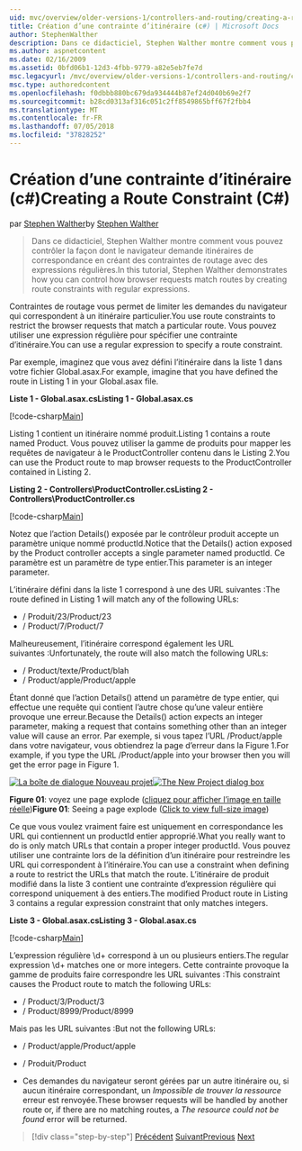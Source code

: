 ```yaml
---
uid: mvc/overview/older-versions-1/controllers-and-routing/creating-a-route-constraint-cs
title: Création d’une contrainte d’itinéraire (c#) | Microsoft Docs
author: StephenWalther
description: Dans ce didacticiel, Stephen Walther montre comment vous pouvez contrôler la façon dont le navigateur demande itinéraires de correspondance en créant des contraintes de routage avec des expressions régulières.
ms.author: aspnetcontent
ms.date: 02/16/2009
ms.assetid: 0bfd06b1-12d3-4fbb-9779-a82e5eb7fe7d
msc.legacyurl: /mvc/overview/older-versions-1/controllers-and-routing/creating-a-route-constraint-cs
msc.type: authoredcontent
ms.openlocfilehash: f0dbbb880bc679da934444b87ef24d040b69e2f7
ms.sourcegitcommit: b28cd0313af316c051c2ff8549865bff67f2fbb4
ms.translationtype: MT
ms.contentlocale: fr-FR
ms.lasthandoff: 07/05/2018
ms.locfileid: "37828252"
---
```

<a name="creating-a-route-constraint-c"></a><span data-ttu-id="6c7d2-103">Création d’une contrainte d’itinéraire (c#)</span><span class="sxs-lookup"><span data-stu-id="6c7d2-103">Creating a Route Constraint (C#)</span></span>
====================
<span data-ttu-id="6c7d2-104">par [Stephen Walther](https://github.com/StephenWalther)</span><span class="sxs-lookup"><span data-stu-id="6c7d2-104">by [Stephen Walther](https://github.com/StephenWalther)</span></span>

> <span data-ttu-id="6c7d2-105">Dans ce didacticiel, Stephen Walther montre comment vous pouvez contrôler la façon dont le navigateur demande itinéraires de correspondance en créant des contraintes de routage avec des expressions régulières.</span><span class="sxs-lookup"><span data-stu-id="6c7d2-105">In this tutorial, Stephen Walther demonstrates how you can control how browser requests match routes by creating route constraints with regular expressions.</span></span>


<span data-ttu-id="6c7d2-106">Contraintes de routage vous permet de limiter les demandes du navigateur qui correspondent à un itinéraire particulier.</span><span class="sxs-lookup"><span data-stu-id="6c7d2-106">You use route constraints to restrict the browser requests that match a particular route.</span></span> <span data-ttu-id="6c7d2-107">Vous pouvez utiliser une expression régulière pour spécifier une contrainte d’itinéraire.</span><span class="sxs-lookup"><span data-stu-id="6c7d2-107">You can use a regular expression to specify a route constraint.</span></span>

<span data-ttu-id="6c7d2-108">Par exemple, imaginez que vous avez défini l’itinéraire dans la liste 1 dans votre fichier Global.asax.</span><span class="sxs-lookup"><span data-stu-id="6c7d2-108">For example, imagine that you have defined the route in Listing 1 in your Global.asax file.</span></span>

<span data-ttu-id="6c7d2-109">**Liste 1 - Global.asax.cs**</span><span class="sxs-lookup"><span data-stu-id="6c7d2-109">**Listing 1 - Global.asax.cs**</span></span>

[!code-csharp[Main](creating-a-route-constraint-cs/samples/sample1.cs)]

<span data-ttu-id="6c7d2-110">Listing 1 contient un itinéraire nommé produit.</span><span class="sxs-lookup"><span data-stu-id="6c7d2-110">Listing 1 contains a route named Product.</span></span> <span data-ttu-id="6c7d2-111">Vous pouvez utiliser la gamme de produits pour mapper les requêtes de navigateur à le ProductController contenu dans le Listing 2.</span><span class="sxs-lookup"><span data-stu-id="6c7d2-111">You can use the Product route to map browser requests to the ProductController contained in Listing 2.</span></span>

<span data-ttu-id="6c7d2-112">**Listing 2 - Controllers\ProductController.cs**</span><span class="sxs-lookup"><span data-stu-id="6c7d2-112">**Listing 2 - Controllers\ProductController.cs**</span></span>

[!code-csharp[Main](creating-a-route-constraint-cs/samples/sample2.cs)]

<span data-ttu-id="6c7d2-113">Notez que l’action Details() exposée par le contrôleur produit accepte un paramètre unique nommé productId.</span><span class="sxs-lookup"><span data-stu-id="6c7d2-113">Notice that the Details() action exposed by the Product controller accepts a single parameter named productId.</span></span> <span data-ttu-id="6c7d2-114">Ce paramètre est un paramètre de type entier.</span><span class="sxs-lookup"><span data-stu-id="6c7d2-114">This parameter is an integer parameter.</span></span>

<span data-ttu-id="6c7d2-115">L’itinéraire défini dans la liste 1 correspond à une des URL suivantes :</span><span class="sxs-lookup"><span data-stu-id="6c7d2-115">The route defined in Listing 1 will match any of the following URLs:</span></span>

- <span data-ttu-id="6c7d2-116">/ Produit/23</span><span class="sxs-lookup"><span data-stu-id="6c7d2-116">/Product/23</span></span>
- <span data-ttu-id="6c7d2-117">/ Product/7</span><span class="sxs-lookup"><span data-stu-id="6c7d2-117">/Product/7</span></span>

<span data-ttu-id="6c7d2-118">Malheureusement, l’itinéraire correspond également les URL suivantes :</span><span class="sxs-lookup"><span data-stu-id="6c7d2-118">Unfortunately, the route will also match the following URLs:</span></span>

- <span data-ttu-id="6c7d2-119">/ Product/texte</span><span class="sxs-lookup"><span data-stu-id="6c7d2-119">/Product/blah</span></span>
- <span data-ttu-id="6c7d2-120">/ Product/apple</span><span class="sxs-lookup"><span data-stu-id="6c7d2-120">/Product/apple</span></span>

<span data-ttu-id="6c7d2-121">Étant donné que l’action Details() attend un paramètre de type entier, qui effectue une requête qui contient l’autre chose qu’une valeur entière provoque une erreur.</span><span class="sxs-lookup"><span data-stu-id="6c7d2-121">Because the Details() action expects an integer parameter, making a request that contains something other than an integer value will cause an error.</span></span> <span data-ttu-id="6c7d2-122">Par exemple, si vous tapez l’URL /Product/apple dans votre navigateur, vous obtiendrez la page d’erreur dans la Figure 1.</span><span class="sxs-lookup"><span data-stu-id="6c7d2-122">For example, if you type the URL /Product/apple into your browser then you will get the error page in Figure 1.</span></span>


<span data-ttu-id="6c7d2-123">[![La boîte de dialogue Nouveau projet](creating-a-route-constraint-cs/_static/image1.jpg)](creating-a-route-constraint-cs/_static/image1.png)</span><span class="sxs-lookup"><span data-stu-id="6c7d2-123">[![The New Project dialog box](creating-a-route-constraint-cs/_static/image1.jpg)](creating-a-route-constraint-cs/_static/image1.png)</span></span>

<span data-ttu-id="6c7d2-124">**Figure 01**: voyez une page explode ([cliquez pour afficher l’image en taille réelle](creating-a-route-constraint-cs/_static/image2.png))</span><span class="sxs-lookup"><span data-stu-id="6c7d2-124">**Figure 01**: Seeing a page explode ([Click to view full-size image](creating-a-route-constraint-cs/_static/image2.png))</span></span>


<span data-ttu-id="6c7d2-125">Ce que vous voulez vraiment faire est uniquement en correspondance les URL qui contiennent un productId entier approprié.</span><span class="sxs-lookup"><span data-stu-id="6c7d2-125">What you really want to do is only match URLs that contain a proper integer productId.</span></span> <span data-ttu-id="6c7d2-126">Vous pouvez utiliser une contrainte lors de la définition d’un itinéraire pour restreindre les URL qui correspondent à l’itinéraire.</span><span class="sxs-lookup"><span data-stu-id="6c7d2-126">You can use a constraint when defining a route to restrict the URLs that match the route.</span></span> <span data-ttu-id="6c7d2-127">L’itinéraire de produit modifié dans la liste 3 contient une contrainte d’expression régulière qui correspond uniquement à des entiers.</span><span class="sxs-lookup"><span data-stu-id="6c7d2-127">The modified Product route in Listing 3 contains a regular expression constraint that only matches integers.</span></span>

<span data-ttu-id="6c7d2-128">**Liste 3 - Global.asax.cs**</span><span class="sxs-lookup"><span data-stu-id="6c7d2-128">**Listing 3 - Global.asax.cs**</span></span>

[!code-csharp[Main](creating-a-route-constraint-cs/samples/sample3.cs)]

<span data-ttu-id="6c7d2-129">L’expression régulière \d+ correspond à un ou plusieurs entiers.</span><span class="sxs-lookup"><span data-stu-id="6c7d2-129">The regular expression \d+ matches one or more integers.</span></span> <span data-ttu-id="6c7d2-130">Cette contrainte provoque la gamme de produits faire correspondre les URL suivantes :</span><span class="sxs-lookup"><span data-stu-id="6c7d2-130">This constraint causes the Product route to match the following URLs:</span></span>

- <span data-ttu-id="6c7d2-131">/ Product/3</span><span class="sxs-lookup"><span data-stu-id="6c7d2-131">/Product/3</span></span>
- <span data-ttu-id="6c7d2-132">/ Product/8999</span><span class="sxs-lookup"><span data-stu-id="6c7d2-132">/Product/8999</span></span>

<span data-ttu-id="6c7d2-133">Mais pas les URL suivantes :</span><span class="sxs-lookup"><span data-stu-id="6c7d2-133">But not the following URLs:</span></span>

- <span data-ttu-id="6c7d2-134">/ Product/apple</span><span class="sxs-lookup"><span data-stu-id="6c7d2-134">/Product/apple</span></span>
- <span data-ttu-id="6c7d2-135">/ Produit</span><span class="sxs-lookup"><span data-stu-id="6c7d2-135">/Product</span></span>

- <span data-ttu-id="6c7d2-136">Ces demandes du navigateur seront gérées par un autre itinéraire ou, si aucun itinéraire correspondant, un *Impossible de trouver la ressource* erreur est renvoyée.</span><span class="sxs-lookup"><span data-stu-id="6c7d2-136">These browser requests will be handled by another route or, if there are no matching routes, a *The resource could not be found* error will be returned.</span></span>

> [!div class="step-by-step"]
> <span data-ttu-id="6c7d2-137">[Précédent](creating-custom-routes-cs.md)
> [Suivant](creating-a-custom-route-constraint-cs.md)</span><span class="sxs-lookup"><span data-stu-id="6c7d2-137">[Previous](creating-custom-routes-cs.md)
[Next](creating-a-custom-route-constraint-cs.md)</span></span>
